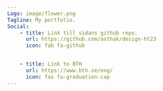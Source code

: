 ```yaml
---
Logo: image/flower.png
Tagline: My portfolio.
Social:
    - title: Link till sidans github repo.
      url: https://github.com/asthak/design-ht23
      icon: fab fa-github


    - title: Link to BTH
      url: https://www.bth.se/eng/
      icon: fas fa-graduation-cap
---
```

